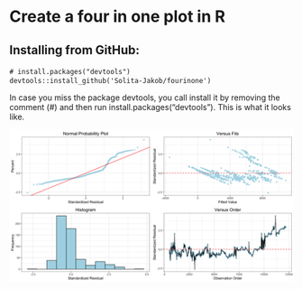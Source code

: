 Create a four in one plot in R
==============================

Installing from GitHub:
-----------------------

    # install.packages("devtools")
    devtools::install_github('Solita-Jakob/fourinone')

In case you miss the package devtools, you call install it by removing
the comment (\#) and then run install.packages(“devtools”). This is what
it looks like.

![Four\_in\_one\_plot](four_in_one.png)
